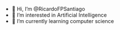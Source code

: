 - 👋 Hi, I’m @RicardoFPSantiago
- 👀 I’m interested in Artificial Intelligence
- 🌱 I’m currently learning computer science

<!---
RicardoFPSantiago/RicardoFPSantiago is a ✨ special ✨ repository because its `README.md` (this file) appears on your GitHub profile.
You can click the Preview link to take a look at your changes.
--->
